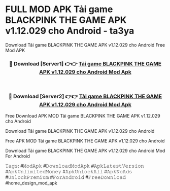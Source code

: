 # FULL MOD APK Tải game BLACKPINK THE GAME APK v1.12.029 cho Android - ta3ya
Download Tải game BLACKPINK THE GAME APK v1.12.029 cho Android Free Mod APK

<div align="center">
<h3>🔴 Download [Server1] 👉👉 <a href="https://apk-comot.site?title=Tải_game_BLACKPINK_THE_GAME_APK_v1.12.029_cho_Android">Tải game BLACKPINK THE GAME APK v1.12.029 cho Android Mod Apk</a></h3><br>

<h3>🔴 Download [Server2] 👉👉 <a href="https://apk-comot.site?title=Tải_game_BLACKPINK_THE_GAME_APK_v1.12.029_cho_Android">Tải game BLACKPINK THE GAME APK v1.12.029 cho Android Mod Apk</a></h3>
</div>


Free Download APK MOD Tải game BLACKPINK THE GAME APK v1.12.029 cho Android

Download Tải game BLACKPINK THE GAME APK v1.12.029 cho Android 

Free APK MOD Tải game BLACKPINK THE GAME APK v1.12.029 cho Android 

Download Tải game BLACKPINK THE GAME APK v1.12.029 cho Android Mod For Android

𝚃𝚊𝚐𝚜: #𝙼𝚘𝚍𝙰𝚙𝚔 #𝙳𝚘𝚠𝚗𝚕𝚘𝚊𝚍𝙼𝚘𝚍𝙰𝚙𝚔 #𝙰𝚙𝚔𝙻𝚊𝚝𝚎𝚜𝚝𝚅𝚎𝚛𝚜𝚒𝚘𝚗 #𝙰𝚙𝚔𝚄𝚗𝚕𝚒𝚖𝚒𝚝𝚎𝚍𝙼𝚘𝚗𝚎𝚢 #𝙰𝚙𝚔𝚄𝚗𝚕𝚘𝚌𝚔𝙰𝚕𝚕 #𝙰𝚙𝚔𝙽𝚘𝙰𝚍𝚜 #𝚄𝚗𝚕𝚘𝚌𝚔𝙿𝚛𝚎𝚖𝚒𝚞𝚖 #𝙵𝚘𝚛𝙰𝚗𝚍𝚛𝚘𝚒𝚍 #𝙵𝚛𝚎𝚎𝙳𝚘𝚠𝚗𝚕𝚘𝚊𝚍 #home_design_mod_apk